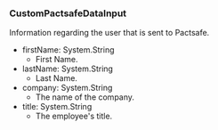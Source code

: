### CustomPactsafeDataInput
Information regarding the user that is sent to Pactsafe.

- firstName: System.String
  - First Name.
- lastName: System.String
  - Last Name.
- company: System.String
  - The name of the company.
- title: System.String
  - The employee's title.
